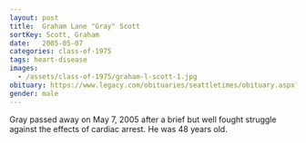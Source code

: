 ```yaml
---
layout: post
title:  Graham Lane "Gray" Scott
sortKey: Scott, Graham
date:   2005-05-07
categories: class-of-1975
tags: heart-disease
images:
  - /assets/class-of-1975/graham-l-scott-1.jpg
obituary: https://www.legacy.com/obituaries/seattletimes/obituary.aspx?n=Graham-Scott&pid=3542311
gender: male
---
```

Gray passed away on May 7, 2005 after a brief but well fought struggle against the effects of cardiac arrest. He was 48 years old.
